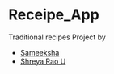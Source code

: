 # Receipe_App
Traditional recipes
Project by
- [Sameeksha](https://github.com/Samvmj)
- [Shreya Rao U](https://github.com/Shreyaraou)
